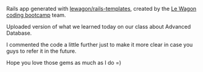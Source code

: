 Rails app generated with [lewagon/rails-templates](https://github.com/lewagon/rails-templates), created by the [Le Wagon coding bootcamp](https://www.lewagon.com) team.


Uploaded version of what we learned today on our class about Advanced Database.

I commented the code a little further just to make it more clear in case you guys to refer it in the future.

Hope you love those gems as much as I do =)
